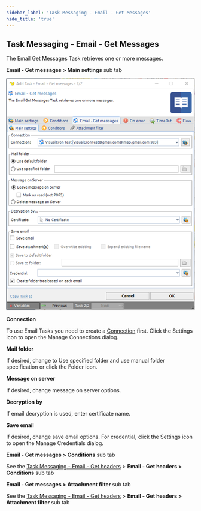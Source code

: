```yaml
---
sidebar_label: 'Task Messaging - Email - Get Messages'
hide_title: 'true'
---
```


## Task Messaging - Email - Get Messages

The Email Get Messages Task retrieves one or more messages.
 
**Email - Get messages > Main settings** sub tab

![](../../../../../static/img/taskemailgetmessagesmain.png)

**Connection**

To use Email Tasks you need to create a [Connection](../../../server/global-connections) first. Click the Settings icon to open the Manage Connections dialog.
 
**Mail folder**

If desired, change to Use specified folder and use manual folder specification or click the Folder icon.
 
**Message on server**

If desired, change message on server options.
 
**Decryption by**

If email decryption is used, enter certificate name.
 
**Save email**

If desired, change save email options. For credential, click the Settings icon to open the Manage Credentials dialog.
 
**Email - Get messages > Conditions** sub tab

See the [Task Messaging - Email - Get headers](email-get-headers) > **Email - Get headers > Conditions** sub tab
 
**Email - Get messages > Attachment filter** sub tab

See the [Task Messaging - Email - Get headers](email-get-headers) > **Email - Get headers > Attachment filter** sub tab